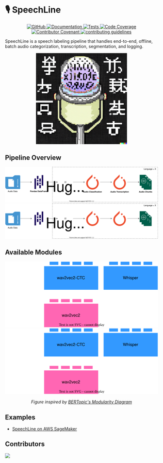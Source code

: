 # 🎙️ SpeechLine

<p align="center">
    <a href="https://github.com/bookbot-kids/speechline/blob/main/LICENSE.md">
        <img alt="GitHub" src="https://img.shields.io/badge/License-Apache--2.0-blue">
    </a>
    <a href="https://bookbot-kids.github.io/speechline/">
        <img alt="Documentation" src="https://img.shields.io/website?down_color=red&down_message=Offline&label=Website&up_color=green&up_message=Online&url=https%3A%2F%2Fbookbot-kids.github.io%2Fspeechline%2F">
    </a>
    <a href="https://github.com/bookbot-kids/speechline/actions/workflows/tests.yml">
        <img alt="Tests" src="https://github.com/bookbot-kids/speechline/actions/workflows/tests.yml/badge.svg">
    </a>
    <a href="https://codecov.io/gh/bookbot-kids/speechline">
        <img alt="Code Coverage" src="https://img.shields.io/codecov/c/github/bookbot-kids/speechline?label=Coverage&logo=codecov">
    </a>
    <a href="https://github.com/bookbot-kids/speechline/blob/main/CODE_OF_CONDUCT.md">
        <img alt="Contributor Covenant" src="https://img.shields.io/badge/Contributor%20Covenant-v2.0%20adopted-ff69b4.svg">
    </a>
    <a href="https://github.com/bookbot-kids/speechline/blob/main/CONTRIBUTING.md">
        <img alt="contributing guidelines" src="https://img.shields.io/badge/Contributing-Guidelines-brightgreen">
    </a>
</p>

SpeechLine is a speech labeling pipeline that handles end-to-end, offline, batch audio categorization, transcription, segmentation, and logging.

<p align="center">
    <img src="https://raw.githubusercontent.com/bookbot-kids/speechline/main/docs/assets/logo-medium.png" alt="logo" width="300"/>
</p>

## Pipeline Overview

<p align="center">
    <img src="https://raw.githubusercontent.com/bookbot-kids/speechline/main/docs/assets/diagram-light.svg#gh-light-mode-only"/>
    <img src="https://raw.githubusercontent.com/bookbot-kids/speechline/main/docs/assets/diagram-dark.svg#gh-dark-mode-only"/>
</p>

## Available Modules

<p align="center">
    <img src="https://raw.githubusercontent.com/bookbot-kids/speechline/main/docs/assets/components-light.svg#gh-light-mode-only"/>
    <img src="https://raw.githubusercontent.com/bookbot-kids/speechline/main/docs/assets/components-dark.svg#gh-dark-mode-only"/>
</p>

<p align="center" style="font-style: italic;">
    Figure inspired by <a href="https://maartengr.github.io/BERTopic/algorithm/algorithm.html">BERTopic's Modularity Diagram</a>
</p>

## Examples

- [SpeechLine on AWS SageMaker](./docs/examples/sagemaker.md)

## Contributors

<a href="https://github.com/bookbot-kids/speechline/graphs/contributors">
  <img src="https://contrib.rocks/image?repo=bookbot-kids/speechline" />
</a>